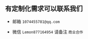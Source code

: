 <!--
.. title: 联系
.. slug: contact
.. date: 2021-09-20 18:21:38 UTC+1
.. tags: 
.. category: category
.. link: link
.. description:
.. type: text
-->

## 有定制化需求可以联系我们

- 邮箱
`1074455781@qq.com`

- 微信
`Lemon877164954` 请备注 `商业合作`

